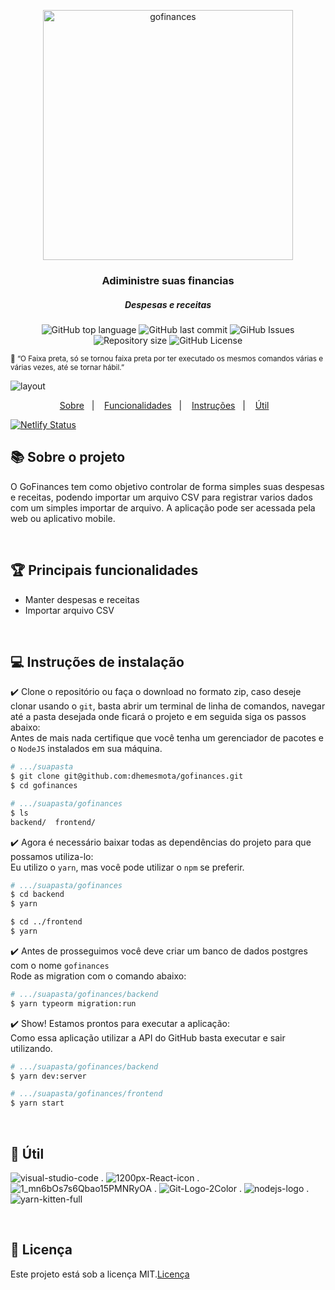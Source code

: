 <p align="center">
  <img alt="gofinances" title="gofinances" src="https://user-images.githubusercontent.com/26680031/80850916-ef391c80-8bf4-11ea-8ab8-280b7dbbf102.png" width="400px" />
</p>

<h3 align="center">Adiministre suas financias</h3>
<h5 align="center">Despesas e receitas</h5>

<p align="center">
  <img alt="GitHub top language" src="https://img.shields.io/github/languages/top/dhemesmota/gofinances">
  <img alt="GitHub last commit" src="https://img.shields.io/github/last-commit/dhemesmota/gofinances">
  <img alt="GiHub Issues" src="https://img.shields.io/github/issues/dhemesmota/gofinances" >
  <img alt="Repository size" src="https://img.shields.io/github/repo-size/dhemesmota/gofinances">
  <img alt="GitHub License" src="https://img.shields.io/github/license/dhemesmota/gofinances">
</p>

<small align="center">:thought_balloon: “O Faixa preta, só se tornou faixa preta por ter executado os mesmos comandos várias e várias vezes, até se tornar hábil.”</small><br/>

![layout](https://user-images.githubusercontent.com/26680031/79889145-ff225680-83d3-11ea-88d0-4bf3cff7b6b3.PNG)

<p align="center">
  <a href="#books-sobre-o-projeto">Sobre</a>&nbsp;&nbsp;&nbsp;|&nbsp;&nbsp;&nbsp;
  <a href="#trophy-principais-funcionalidades">Funcionalidades</a>&nbsp;&nbsp;&nbsp;|&nbsp;&nbsp;&nbsp;
  <a href="#computer-instruções-de-instalação">Instruções</a>&nbsp;&nbsp;&nbsp;|&nbsp;&nbsp;&nbsp;
  <a href="#hammer-útil">Útil</a>&nbsp;&nbsp;&nbsp;
</p>

[![Netlify Status](https://api.netlify.com/api/v1/badges/f827480c-6849-4083-ae43-7eb2df2ae034/deploy-status)](https://app.netlify.com/sites/githubexplore/deploys)

## :books: Sobre o projeto
O GoFinances tem como objetivo controlar de forma simples suas despesas e receitas, podendo importar um arquivo CSV para registrar varios dados com um simples importar de arquivo. A aplicação pode ser acessada pela web ou aplicativo mobile.

<br/>

## :trophy: Principais funcionalidades
- Manter despesas e receitas
- Importar arquivo CSV

<br/>

## :computer: Instruções de instalação
:heavy_check_mark: Clone o repositório ou faça o download no formato zip, caso deseje clonar usando o `git`, basta abrir um terminal de linha de comandos, navegar até a pasta desejada onde ficará o projeto e em seguida siga os passos abaixo:<br/>
Antes de mais nada certifique que você tenha um gerenciador de pacotes e o `NodeJS` instalados em sua máquina.
```Bash
# .../suapasta
$ git clone git@github.com:dhemesmota/gofinances.git
$ cd gofinances

# .../suapasta/gofinances
$ ls
backend/  frontend/
```

:heavy_check_mark: Agora é necessário baixar todas as dependências do projeto para que possamos utiliza-lo:<br/>
Eu utilizo o `yarn`, mas você pode utilizar o `npm` se preferir.
```Bash
# .../suapasta/gofinances
$ cd backend
$ yarn

$ cd ../frontend
$ yarn
```

:heavy_check_mark: Antes de prosseguimos você deve criar um banco de dados postgres com o nome `gofinances`<br/>
Rode as migration com o comando abaixo:
```Bash
# .../suapasta/gofinances/backend
$ yarn typeorm migration:run
```

:heavy_check_mark: Show! Estamos prontos para executar a aplicação:<br/>
Como essa aplicação utilizar a API do GitHub basta executar e sair utilizando.
```Bash
# .../suapasta/gofinances/backend
$ yarn dev:server

# .../suapasta/gofinances/frontend
$ yarn start
```


<br/>

## :hammer: Útil
![visual-studio-code](https://user-images.githubusercontent.com/26680031/80825935-baf33b00-8bb7-11ea-8496-8ea6f8b134b1.png)
.
![1200px-React-icon](https://user-images.githubusercontent.com/26680031/80825872-9a2ae580-8bb7-11ea-9793-c00e357fd25f.png)
.
![1_mn6bOs7s6Qbao15PMNRyOA](https://user-images.githubusercontent.com/26680031/80825904-a9aa2e80-8bb7-11ea-9a5d-634db4c2694f.png)
.
![Git-Logo-2Color](https://user-images.githubusercontent.com/26680031/80825961-c7779380-8bb7-11ea-977f-c5a095caeb69.png)
.
![nodejs-logo](https://user-images.githubusercontent.com/26680031/80825975-d0686500-8bb7-11ea-82d3-afd711af6497.png)
.
![yarn-kitten-full](https://user-images.githubusercontent.com/26680031/80825992-d8c0a000-8bb7-11ea-908e-418f21da3931.png)

<br/>

## :memo: Licença
Este projeto está sob a licença MIT.[Licença](https://github.com/dhemesmota/gofinances/blob/master/LICENSE.md)

